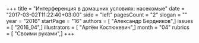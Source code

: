 +++
title = "Интерференция в домашних условиях: насекомые"
date = "2017-03-02T11:22:40+03:00"
side = "left"
pagesCount = "2"
slogan = ""
year = "2016"
startPage = "16"
authors = [ "Александр Бердников",]
issues = [ "2016_04",]
illustrators = [ "Артём Костюкевич",]
month = "04"
rubrics = [ "Своими руками",]
+++
